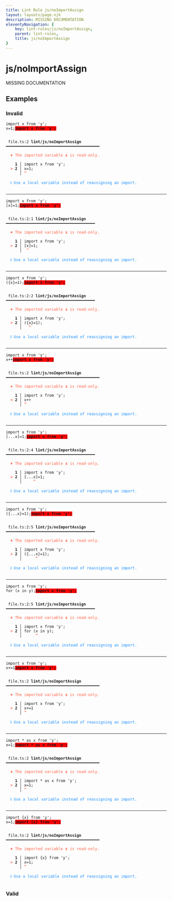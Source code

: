 ```yaml
---
title: Lint Rule js/noImportAssign
layout: layouts/page.njk
description: MISSING DOCUMENTATION
eleventyNavigation: {
	key: lint-rules/js/noImportAssign,
	parent: lint-rules,
	title: js/noImportAssign
}
---
```


# js/noImportAssign

MISSING DOCUMENTATION

<!-- EVERYTHING BELOW IS AUTOGENERATED. SEE SCRIPTS FOLDER FOR UPDATE SCRIPTS hash(a165c51ae752dc0b3491229cc34fd8b5221d112e) -->

## Examples
### Invalid
<pre class="language-text"><code class="language-text"><span class="token keyword">import</span> <span class="token variable">x</span> <span class="token keyword">from</span> <span class="token string">&apos;y&apos;</span><span class="token punctuation">;</span>
<span class="token variable">x</span><span class="token operator">=</span><span class="token number">1</span><span class="token punctuation">;</span><strong><span style="background-color: red">import x from &apos;y&apos;;</span></strong></code></pre>
<pre class="language-text"><code class="language-text">
 <span style="text-decoration-style: dotted;">file.ts:2</span> <strong>lint/js/noImportAssign</strong> ━━━━━━━━━━━━━━━━━━━━━━━━━━━━━━━━━━━━━━━━━

  <strong><span style="color: Tomato;">✖ </span></strong><span style="color: Tomato;">The imported variable </span><span style="color: Tomato;"><strong>x</strong></span><span style="color: Tomato;"> is read-only.</span>

  <strong>  1</strong><strong> │ </strong><span class="token keyword">import</span> <span class="token variable">x</span> <span class="token keyword">from</span> <span class="token string">&apos;y&apos;</span><span class="token punctuation">;</span>
  <strong><span style="color: Tomato;">&gt;</span></strong><strong> 2</strong><strong> │ </strong><span class="token variable">x</span><span class="token operator">=</span><span class="token number">1</span><span class="token punctuation">;</span>
     <strong> │ </strong><span style="color: Tomato;"><strong>^</strong></span>

  <strong><span style="color: DodgerBlue;">ℹ </span></strong><span style="color: DodgerBlue;">Use a local variable instead of reassigning an import.</span>

</code></pre>

---------------

<pre class="language-text"><code class="language-text"><span class="token keyword">import</span> <span class="token variable">x</span> <span class="token keyword">from</span> <span class="token string">&apos;y&apos;</span><span class="token punctuation">;</span>
<span class="token punctuation">[</span><span class="token variable">x</span><span class="token punctuation">]</span><span class="token operator">=</span><span class="token number">1</span><span class="token punctuation">;</span><strong><span style="background-color: red">import x from &apos;y&apos;;</span></strong></code></pre>
<pre class="language-text"><code class="language-text">
 <span style="text-decoration-style: dotted;">file.ts:2:1</span> <strong>lint/js/noImportAssign</strong> ━━━━━━━━━━━━━━━━━━━━━━━━━━━━━━━━━━━━━━━

  <strong><span style="color: Tomato;">✖ </span></strong><span style="color: Tomato;">The imported variable </span><span style="color: Tomato;"><strong>x</strong></span><span style="color: Tomato;"> is read-only.</span>

  <strong>  1</strong><strong> │ </strong><span class="token keyword">import</span> <span class="token variable">x</span> <span class="token keyword">from</span> <span class="token string">&apos;y&apos;</span><span class="token punctuation">;</span>
  <strong><span style="color: Tomato;">&gt;</span></strong><strong> 2</strong><strong> │ </strong><span class="token punctuation">[</span><span class="token variable">x</span><span class="token punctuation">]</span><span class="token operator">=</span><span class="token number">1</span><span class="token punctuation">;</span>
     <strong> │ </strong> <span style="color: Tomato;"><strong>^</strong></span>

  <strong><span style="color: DodgerBlue;">ℹ </span></strong><span style="color: DodgerBlue;">Use a local variable instead of reassigning an import.</span>

</code></pre>

---------------

<pre class="language-text"><code class="language-text"><span class="token keyword">import</span> <span class="token variable">x</span> <span class="token keyword">from</span> <span class="token string">&apos;y&apos;</span><span class="token punctuation">;</span>
<span class="token punctuation">(</span><span class="token punctuation">{</span><span class="token variable">x</span><span class="token punctuation">}</span><span class="token operator">=</span><span class="token number">1</span><span class="token punctuation">)</span><span class="token punctuation">;</span><strong><span style="background-color: red">import x from &apos;y&apos;;</span></strong></code></pre>
<pre class="language-text"><code class="language-text">
 <span style="text-decoration-style: dotted;">file.ts:2:2</span> <strong>lint/js/noImportAssign</strong> ━━━━━━━━━━━━━━━━━━━━━━━━━━━━━━━━━━━━━━━

  <strong><span style="color: Tomato;">✖ </span></strong><span style="color: Tomato;">The imported variable </span><span style="color: Tomato;"><strong>x</strong></span><span style="color: Tomato;"> is read-only.</span>

  <strong>  1</strong><strong> │ </strong><span class="token keyword">import</span> <span class="token variable">x</span> <span class="token keyword">from</span> <span class="token string">&apos;y&apos;</span><span class="token punctuation">;</span>
  <strong><span style="color: Tomato;">&gt;</span></strong><strong> 2</strong><strong> │ </strong><span class="token punctuation">(</span><span class="token punctuation">{</span><span class="token variable">x</span><span class="token punctuation">}</span><span class="token operator">=</span><span class="token number">1</span><span class="token punctuation">)</span><span class="token punctuation">;</span>
     <strong> │ </strong>  <span style="color: Tomato;"><strong>^</strong></span>

  <strong><span style="color: DodgerBlue;">ℹ </span></strong><span style="color: DodgerBlue;">Use a local variable instead of reassigning an import.</span>

</code></pre>

---------------

<pre class="language-text"><code class="language-text"><span class="token keyword">import</span> <span class="token variable">x</span> <span class="token keyword">from</span> <span class="token string">&apos;y&apos;</span><span class="token punctuation">;</span>
<span class="token variable">x</span><span class="token operator">++</span><strong><span style="background-color: red">import x from &apos;y&apos;;</span></strong></code></pre>
<pre class="language-text"><code class="language-text">
 <span style="text-decoration-style: dotted;">file.ts:2</span> <strong>lint/js/noImportAssign</strong> ━━━━━━━━━━━━━━━━━━━━━━━━━━━━━━━━━━━━━━━━━

  <strong><span style="color: Tomato;">✖ </span></strong><span style="color: Tomato;">The imported variable </span><span style="color: Tomato;"><strong>x</strong></span><span style="color: Tomato;"> is read-only.</span>

  <strong>  1</strong><strong> │ </strong><span class="token keyword">import</span> <span class="token variable">x</span> <span class="token keyword">from</span> <span class="token string">&apos;y&apos;</span><span class="token punctuation">;</span>
  <strong><span style="color: Tomato;">&gt;</span></strong><strong> 2</strong><strong> │ </strong><span class="token variable">x</span><span class="token operator">++</span>
     <strong> │ </strong><span style="color: Tomato;"><strong>^</strong></span>

  <strong><span style="color: DodgerBlue;">ℹ </span></strong><span style="color: DodgerBlue;">Use a local variable instead of reassigning an import.</span>

</code></pre>

---------------

<pre class="language-text"><code class="language-text"><span class="token keyword">import</span> <span class="token variable">x</span> <span class="token keyword">from</span> <span class="token string">&apos;y&apos;</span><span class="token punctuation">;</span>
<span class="token punctuation">[</span><span class="token operator">...</span><span class="token variable">x</span><span class="token punctuation">]</span><span class="token operator">=</span><span class="token number">1</span><span class="token punctuation">;</span><strong><span style="background-color: red">import x from &apos;y&apos;;</span></strong></code></pre>
<pre class="language-text"><code class="language-text">
 <span style="text-decoration-style: dotted;">file.ts:2:4</span> <strong>lint/js/noImportAssign</strong> ━━━━━━━━━━━━━━━━━━━━━━━━━━━━━━━━━━━━━━━

  <strong><span style="color: Tomato;">✖ </span></strong><span style="color: Tomato;">The imported variable </span><span style="color: Tomato;"><strong>x</strong></span><span style="color: Tomato;"> is read-only.</span>

  <strong>  1</strong><strong> │ </strong><span class="token keyword">import</span> <span class="token variable">x</span> <span class="token keyword">from</span> <span class="token string">&apos;y&apos;</span><span class="token punctuation">;</span>
  <strong><span style="color: Tomato;">&gt;</span></strong><strong> 2</strong><strong> │ </strong><span class="token punctuation">[</span><span class="token operator">...</span><span class="token variable">x</span><span class="token punctuation">]</span><span class="token operator">=</span><span class="token number">1</span><span class="token punctuation">;</span>
     <strong> │ </strong>    <span style="color: Tomato;"><strong>^</strong></span>

  <strong><span style="color: DodgerBlue;">ℹ </span></strong><span style="color: DodgerBlue;">Use a local variable instead of reassigning an import.</span>

</code></pre>

---------------

<pre class="language-text"><code class="language-text"><span class="token keyword">import</span> <span class="token variable">x</span> <span class="token keyword">from</span> <span class="token string">&apos;y&apos;</span><span class="token punctuation">;</span>
<span class="token punctuation">(</span><span class="token punctuation">{</span><span class="token operator">...</span><span class="token variable">x</span><span class="token punctuation">}</span><span class="token operator">=</span><span class="token number">1</span><span class="token punctuation">)</span><span class="token punctuation">;</span><strong><span style="background-color: red">import x from &apos;y&apos;;</span></strong></code></pre>
<pre class="language-text"><code class="language-text">
 <span style="text-decoration-style: dotted;">file.ts:2:5</span> <strong>lint/js/noImportAssign</strong> ━━━━━━━━━━━━━━━━━━━━━━━━━━━━━━━━━━━━━━━

  <strong><span style="color: Tomato;">✖ </span></strong><span style="color: Tomato;">The imported variable </span><span style="color: Tomato;"><strong>x</strong></span><span style="color: Tomato;"> is read-only.</span>

  <strong>  1</strong><strong> │ </strong><span class="token keyword">import</span> <span class="token variable">x</span> <span class="token keyword">from</span> <span class="token string">&apos;y&apos;</span><span class="token punctuation">;</span>
  <strong><span style="color: Tomato;">&gt;</span></strong><strong> 2</strong><strong> │ </strong><span class="token punctuation">(</span><span class="token punctuation">{</span><span class="token operator">...</span><span class="token variable">x</span><span class="token punctuation">}</span><span class="token operator">=</span><span class="token number">1</span><span class="token punctuation">)</span><span class="token punctuation">;</span>
     <strong> │ </strong>     <span style="color: Tomato;"><strong>^</strong></span>

  <strong><span style="color: DodgerBlue;">ℹ </span></strong><span style="color: DodgerBlue;">Use a local variable instead of reassigning an import.</span>

</code></pre>

---------------

<pre class="language-text"><code class="language-text"><span class="token keyword">import</span> <span class="token variable">x</span> <span class="token keyword">from</span> <span class="token string">&apos;y&apos;</span><span class="token punctuation">;</span>
<span class="token keyword">for</span> <span class="token punctuation">(</span><span class="token variable">x</span> <span class="token keyword">in</span> <span class="token variable">y</span><span class="token punctuation">)</span><span class="token punctuation">;</span><strong><span style="background-color: red">import x from &apos;y&apos;;</span></strong></code></pre>
<pre class="language-text"><code class="language-text">
 <span style="text-decoration-style: dotted;">file.ts:2:5</span> <strong>lint/js/noImportAssign</strong> ━━━━━━━━━━━━━━━━━━━━━━━━━━━━━━━━━━━━━━━

  <strong><span style="color: Tomato;">✖ </span></strong><span style="color: Tomato;">The imported variable </span><span style="color: Tomato;"><strong>x</strong></span><span style="color: Tomato;"> is read-only.</span>

  <strong>  1</strong><strong> │ </strong><span class="token keyword">import</span> <span class="token variable">x</span> <span class="token keyword">from</span> <span class="token string">&apos;y&apos;</span><span class="token punctuation">;</span>
  <strong><span style="color: Tomato;">&gt;</span></strong><strong> 2</strong><strong> │ </strong><span class="token keyword">for</span> <span class="token punctuation">(</span><span class="token variable">x</span> <span class="token keyword">in</span> <span class="token variable">y</span><span class="token punctuation">)</span><span class="token punctuation">;</span>
     <strong> │ </strong>     <span style="color: Tomato;"><strong>^</strong></span>

  <strong><span style="color: DodgerBlue;">ℹ </span></strong><span style="color: DodgerBlue;">Use a local variable instead of reassigning an import.</span>

</code></pre>

---------------

<pre class="language-text"><code class="language-text"><span class="token keyword">import</span> <span class="token variable">x</span> <span class="token keyword">from</span> <span class="token string">&apos;y&apos;</span><span class="token punctuation">;</span>
<span class="token variable">x</span><span class="token operator">+=</span><span class="token number">1</span><strong><span style="background-color: red">import x from &apos;y&apos;;</span></strong></code></pre>
<pre class="language-text"><code class="language-text">
 <span style="text-decoration-style: dotted;">file.ts:2</span> <strong>lint/js/noImportAssign</strong> ━━━━━━━━━━━━━━━━━━━━━━━━━━━━━━━━━━━━━━━━━

  <strong><span style="color: Tomato;">✖ </span></strong><span style="color: Tomato;">The imported variable </span><span style="color: Tomato;"><strong>x</strong></span><span style="color: Tomato;"> is read-only.</span>

  <strong>  1</strong><strong> │ </strong><span class="token keyword">import</span> <span class="token variable">x</span> <span class="token keyword">from</span> <span class="token string">&apos;y&apos;</span><span class="token punctuation">;</span>
  <strong><span style="color: Tomato;">&gt;</span></strong><strong> 2</strong><strong> │ </strong><span class="token variable">x</span><span class="token operator">+=</span><span class="token number">1</span>
     <strong> │ </strong><span style="color: Tomato;"><strong>^</strong></span>

  <strong><span style="color: DodgerBlue;">ℹ </span></strong><span style="color: DodgerBlue;">Use a local variable instead of reassigning an import.</span>

</code></pre>

---------------

<pre class="language-text"><code class="language-text"><span class="token keyword">import</span> <span class="token operator">*</span> <span class="token variable">as</span> <span class="token variable">x</span> <span class="token keyword">from</span> <span class="token string">&apos;y&apos;</span><span class="token punctuation">;</span>
<span class="token variable">x</span><span class="token operator">=</span><span class="token number">1</span><span class="token punctuation">;</span><strong><span style="background-color: red">import * as x from &apos;y&apos;;</span></strong></code></pre>
<pre class="language-text"><code class="language-text">
 <span style="text-decoration-style: dotted;">file.ts:2</span> <strong>lint/js/noImportAssign</strong> ━━━━━━━━━━━━━━━━━━━━━━━━━━━━━━━━━━━━━━━━━

  <strong><span style="color: Tomato;">✖ </span></strong><span style="color: Tomato;">The imported variable </span><span style="color: Tomato;"><strong>x</strong></span><span style="color: Tomato;"> is read-only.</span>

  <strong>  1</strong><strong> │ </strong><span class="token keyword">import</span> <span class="token operator">*</span> <span class="token variable">as</span> <span class="token variable">x</span> <span class="token keyword">from</span> <span class="token string">&apos;y&apos;</span><span class="token punctuation">;</span>
  <strong><span style="color: Tomato;">&gt;</span></strong><strong> 2</strong><strong> │ </strong><span class="token variable">x</span><span class="token operator">=</span><span class="token number">1</span><span class="token punctuation">;</span>
     <strong> │ </strong><span style="color: Tomato;"><strong>^</strong></span>

  <strong><span style="color: DodgerBlue;">ℹ </span></strong><span style="color: DodgerBlue;">Use a local variable instead of reassigning an import.</span>

</code></pre>

---------------

<pre class="language-text"><code class="language-text"><span class="token keyword">import</span> <span class="token punctuation">{</span><span class="token variable">x</span><span class="token punctuation">}</span> <span class="token keyword">from</span> <span class="token string">&apos;y&apos;</span><span class="token punctuation">;</span>
<span class="token variable">x</span><span class="token operator">=</span><span class="token number">1</span><span class="token punctuation">;</span><strong><span style="background-color: red">import {x} from &apos;y&apos;;</span></strong></code></pre>
<pre class="language-text"><code class="language-text">
 <span style="text-decoration-style: dotted;">file.ts:2</span> <strong>lint/js/noImportAssign</strong> ━━━━━━━━━━━━━━━━━━━━━━━━━━━━━━━━━━━━━━━━━

  <strong><span style="color: Tomato;">✖ </span></strong><span style="color: Tomato;">The imported variable </span><span style="color: Tomato;"><strong>x</strong></span><span style="color: Tomato;"> is read-only.</span>

  <strong>  1</strong><strong> │ </strong><span class="token keyword">import</span> <span class="token punctuation">{</span><span class="token variable">x</span><span class="token punctuation">}</span> <span class="token keyword">from</span> <span class="token string">&apos;y&apos;</span><span class="token punctuation">;</span>
  <strong><span style="color: Tomato;">&gt;</span></strong><strong> 2</strong><strong> │ </strong><span class="token variable">x</span><span class="token operator">=</span><span class="token number">1</span><span class="token punctuation">;</span>
     <strong> │ </strong><span style="color: Tomato;"><strong>^</strong></span>

  <strong><span style="color: DodgerBlue;">ℹ </span></strong><span style="color: DodgerBlue;">Use a local variable instead of reassigning an import.</span>

</code></pre>
### Valid
